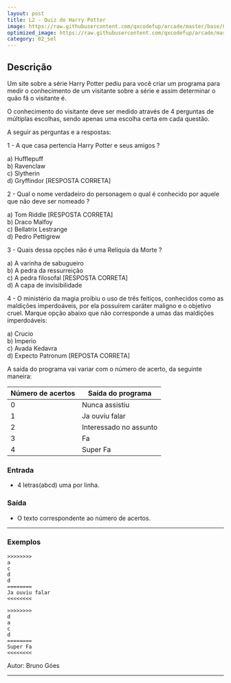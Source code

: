 ```yaml
---
layout: post
title: L2 - Quiz do Harry Potter
image: https://raw.githubusercontent.com/qxcodefup/arcade/master/base/029/__capa.jpg
optimized_image: https://raw.githubusercontent.com/qxcodefup/arcade/master/base/.thumb/029/Readme.jpg
category: 02_sel
---
```

<!-- DON'T EDIT THIS FILE, GENERATED BY SCRIPT -->
<!-- DON'T EDIT THIS FILE, GENERATED BY SCRIPT -->
<!-- DON'T EDIT THIS FILE, GENERATED BY SCRIPT -->
<!-- DON'T EDIT THIS FILE, GENERATED BY SCRIPT -->
<!-- DON'T EDIT THIS FILE, GENERATED BY SCRIPT -->



## Descrição

Um site sobre a série Harry Potter pediu para você criar um programa para medir o conhecimento de um visitante sobre a série e assim determinar o quão fã o visitante é.

O conhecimento do visitante deve ser medido através de 4 perguntas de múltiplas escolhas, sendo apenas uma escolha certa em cada questão.

A seguir as perguntas e a respostas:

1 - A que casa pertencia Harry Potter e seus amigos ?

  a) Hufflepuff  
  b) Ravenclaw  
  c) Slytherin  
  d) Gryffindor \[RESPOSTA CORRETA\]  

2 - Qual o nome verdadeiro do personagem o qual é conhecido por aquele que não deve ser nomeado ?

  a) Tom Riddle \[RESPOSTA CORRETA\]  
  b) Draco Malfoy  
  c) Bellatrix Lestrange  
  d) Pedro Pettigrew  

3 - Quais dessa opções não é uma Relíquia da Morte ?

  a) A varinha de sabugueiro  
  b) A pedra da ressurreição  
  c) A pedra filosofal \[RESPOSTA CORRETA\]  
  d) A capa de invisibilidade  

4 - O ministério da magia  proibiu o uso de três feitiços, conhecidos como as maldições imperdoáveis, por ela possuírem caráter maligno e o objetivo cruel. Marque opção abaixo que não corresponde a umas das maldições imperdoáveis:

  a) Crucio  
  b) Imperio  
  c) Avada Kedavra  
  d) Expecto Patronum \[REPOSTA CORRETA\]  

A saída do programa vai variar com o número de acerto, da seguinte maneira:

Número de acertos | Saída do programa
------------------|------------------
0               | Nunca assistiu
1             | Ja ouviu falar
2               | Interessado no assunto
3               | Fa
4               | Super Fa

### Entrada
- 4 letras(abcd) uma por linha.
### Saída
- O texto correspondente ao número de acertos.

---

### Exemplos

```
>>>>>>>>
a
c
d
d
========
Ja ouviu falar
<<<<<<<<

>>>>>>>>
d
a
c
d
========
Super Fa
<<<<<<<<
```


Autor: Bruno Góes

---
